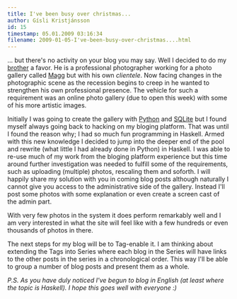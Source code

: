 ```yaml
---
title: I've been busy over christmas...
author: Gísli Kristjánsson
id: 15
timestamp: 05.01.2009 03:16:34
filename: 2009-01-05-I've-been-busy-over-christmas....html
---
```


<p>... but there's no activity on your blog you may say. Well I decided to do my <a href="http://baldurkristjans.is/">brother</a> a favor. He is a professional photographer working for a photo gallery called <a href="http://magg.is/">Magg</a> but with his own <em>clientele</em>. Now facing changes in the photographic scene as the recession begins to creep in he wanted to strengthen his own professional presence. The vehicle for such a requirement was an online photo gallery (due to open this week) with some of his more artistic images.</p>
<p>Initially I was going to create the gallery with <a href="http://python.org/">Python</a> and <a href="http://sqlite.org/">SQLite</a> but I found myself always going back to hacking on my bloging platform. That was until I found the reason why; I had so much fun programming in Haskell. Armed with this new knowledge I decided to jump into the deeper end of the pool and rewrite (what little I had already done in Python) in Haskell. I was able to re-use much of my work from the bloging platform experience but this time around further investigation was needed to fulfill some of the requirements, such as uploading (multiple) photos, rescaling them and soforth. I will happily share my solution with you in coming blog posts although naturally I cannot give you access to the administrative side of the gallery. Instead I'll post some photos with some explanation or even create a screen cast of the admin part.</p>
<p>With very few photos in the system it does perform remarkably well and I am very interested in what the site will feel like with a few hundreds or even thousands of photos in there.</p>
<p>The next steps for my blog will be to Tag-enable it. I am thinking about extending the Tags into Series where each blog in the Series will have links to the other posts in the series in a chronological order. This way I'll be able to group a number of blog posts and present them as a whole.</p>
<p><em>P.S. As you have duly noticed I've begun to blog in English (at least where the topic is Haskell). I hope this goes well with everyone :)</em></p>



